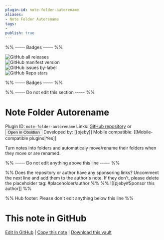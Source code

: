 ```yaml
---
plugin-id: note-folder-autorename
aliases:
- Note Folder Autorename
tags: 
- 
publish: true
---
```


%% ----- Badges ----- %%

![GitHub all releases](https://img.shields.io/github/downloads/pjeby/note-folder-autorename/total?color=573E7A&logo=github&style=for-the-badge)   
![GitHub manifest version](https://img.shields.io/github/manifest-json/v/pjeby/note-folder-autorename?color=573E7A&logo=github&style=for-the-badge)   
![GitHub issues by-label](https://img.shields.io/github/issues/pjeby/note-folder-autorename/help%20wanted?color=573E7A&logo=github&style=for-the-badge)   
![GitHub Repo stars](https://img.shields.io/github/stars/pjeby/note-folder-autorename?color=573E7A&logo=github&style=for-the-badge)

%% ----- Badges ----- %%

%% ----- Do not edit this section ----- %%

# Note Folder Autorename

Plugin ID: `note-folder-autorename`
Links: [GitHub repository](https://github.com/pjeby/note-folder-autorename) or [<button id=HH>Open in Obsidian</button>](obsidian://goto-plugin?id=note-folder-autorename)
Developed by: [[pjeby]]
Mobile compatible: [[Mobile-compatible plugins|Yes]]

Turn notes into folders and automaticaly move/rename their folders when they move or are renamed.

%% ----- Do not edit anything above this line ----- %% 

%% Does the repository or author have any sponsoring links? Uncomment the next line and add them to the author's note. If they don't, please delete the placeholder tag: #placeholder/author %%
%% ![[pjeby#Sponsor this author]] %%

%% Hub footer: Please don't edit anything below this line %%

# This note in GitHub

<span class="git-footer">[Edit In GitHub](https://github.dev/obsidian-community/obsidian-hub/blob/main/02%20-%20Community%20Expansions/02.05%20All%20Community%20Expansions/Plugins/note-folder-autorename.md "git-hub-edit-note") | [Copy this note](https://raw.githubusercontent.com/obsidian-community/obsidian-hub/main/02%20-%20Community%20Expansions/02.05%20All%20Community%20Expansions/Plugins/note-folder-autorename.md "git-hub-copy-note") | [Download this vault](https://github.com/obsidian-community/obsidian-hub/archive/refs/heads/main.zip "git-hub-download-vault") </span>
